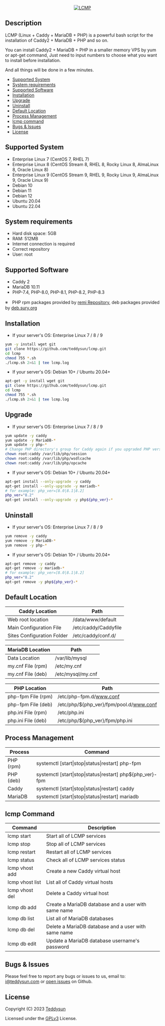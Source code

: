 <div align="center">
    <a href="https://teddysun.com/700.html" target="_blank">
        <img alt="LCMP" src="https://github.com/teddysun/lcmp/raw/master/conf/lcmp.png">
    </a>
</div>

## Description

LCMP (Linux + Caddy + MariaDB + PHP) is a powerful bash script for the installation of Caddy2 + MariaDB + PHP and so on.

You can install Caddy2 + MariaDB + PHP in a smaller memory VPS by yum or apt-get command, Just need to input numbers to choose what you want to install before installation.

And all things will be done in a few minutes.

- [Supported System](#supported-system)
- [System requirements](#system-requirements)
- [Supported Software](#supported-software)
- [Installation](#installation)
- [Upgrade](#upgrade)
- [Uninstall](#uninstall)
- [Default Location](#default-location)
- [Process Management](#process-management)
- [lcmp command](#lcmp-command)
- [Bugs & Issues](#bugs--issues)
- [License](#license)

## Supported System

- Enterprise Linux 7 (CentOS 7, RHEL 7)
- Enterprise Linux 8 (CentOS Stream 8, RHEL 8, Rocky Linux 8, AlmaLinux 8, Oracle Linux 8)
- Enterprise Linux 9 (CentOS Stream 9, RHEL 9, Rocky Linux 9, AlmaLinux 9, Oracle Linux 9)
- Debian 10
- Debian 11
- Debian 12
- Ubuntu 20.04
- Ubuntu 22.04

## System requirements

- Hard disk space: 5GB
- RAM: 512MB
- Internet connection is required
- Correct repository
- User: root

## Supported Software

- Caddy 2
- MariaDB 10.11
- PHP-7.4, PHP-8.0, PHP-8.1, PHP-8.2, PHP-8.3

※　PHP rpm packages provided by [remi Repository](https://rpms.remirepo.net/), deb packages provided by [deb.sury.org](https://deb.sury.org/)

## Installation

- If your server's OS: Enterprise Linux 7 / 8 / 9
```bash
yum -y install wget git
git clone https://github.com/teddysun/lcmp.git
cd lcmp
chmod 755 *.sh
./lcmp.sh 2>&1 | tee lcmp.log
```

- If your server's OS: Debian 10+ / Ubuntu 20.04+
```bash
apt-get -y install wget git
git clone https://github.com/teddysun/lcmp.git
cd lcmp
chmod 755 *.sh
./lcmp.sh 2>&1 | tee lcmp.log
```

## Upgrade

- If your server's OS: Enterprise Linux 7 / 8 / 9
```bash
yum update -y caddy
yum update -y MariaDB-*
yum update -y php-*
# Change PHP directory's group for Caddy again if you upgraded PHP version
chown root:caddy /var/lib/php/session
chown root:caddy /var/lib/php/wsdlcache
chown root:caddy /var/lib/php/opcache
```

- If your server's OS: Debian 10+ / Ubuntu 20.04+
```bash
apt-get install --only-upgrade -y caddy
apt-get install --only-upgrade -y mariadb-*
# for example: php_ver=[8.0|8.1|8.2]
php_ver="8.2"
apt-get install --only-upgrade -y php${php_ver}-*
```

## Uninstall

- If your server's OS: Enterprise Linux 7 / 8 / 9
```bash
yum remove -y caddy
yum remove -y MariaDB-*
yum remove -y php-*
```

- If your server's OS: Debian 10+ / Ubuntu 20.04+
```bash
apt-get remove -y caddy
apt-get remove -y mariadb-*
# for example: php_ver=[8.0|8.1|8.2]
php_ver="8.2"
apt-get remove -y php${php_ver}-*
```

## Default Location

| Caddy Location             | Path                                        |
|----------------------------|---------------------------------------------|
| Web root location          | /data/www/default                           |
| Main Configuration File    | /etc/caddy/Caddyfile                        |
| Sites Configuration Folder | /etc/caddy/conf.d/                          |

| MariaDB Location           | Path                                        |
|----------------------------|---------------------------------------------|
| Data Location              | /var/lib/mysql                              |
| my.cnf File (rpm)          | /etc/my.cnf                                 |
| my.cnf File (deb)          | /etc/mysql/my.cnf                           |

| PHP Location               | Path                                        |
|----------------------------|---------------------------------------------|
| php-fpm File (rpm)         | /etc/php-fpm.d/www.conf                     |
| php-fpm File (deb)         | /etc/php/${php_ver}/fpm/pool.d/www.conf     |
| php.ini File (rpm)         | /etc/php.ini                                |
| php.ini File (deb)         | /etc/php/${php_ver}/fpm/php.ini             |

## Process Management

| Process     | Command                                                    |
|-------------|------------------------------------------------------------|
| PHP (rpm)   | systemctl [start\|stop\|status\|restart] php-fpm           |
| PHP (deb)   | systemctl [start\|stop\|status\|restart] php${php_ver}-fpm |
| Caddy       | systemctl [start\|stop\|status\|restart] caddy             |
| MariaDB     | systemctl [start\|stop\|status\|restart] mariadb           |

## lcmp Command

| Command          | Description                                           |
|------------------|-------------------------------------------------------|
| lcmp start       | Start all of LCMP services                            |
| lcmp stop        | Stop all of LCMP services                             |
| lcmp restart     | Restart all of LCMP services                          |
| lcmp status      | Check all of LCMP services status                     |
| lcmp vhost add   | Create a new Caddy virtual host                       |
| lcmp vhost list  | List all of Caddy virtual hosts                       |
| lcmp vhost del   | Delete a Caddy virtual host                           |
| lcmp db add      | Create a MariaDB database and a user with same name   |
| lcmp db list     | List all of MariaDB databases                         |
| lcmp db del      | Delete a MariaDB database and a user with same name   |
| lcmp db edit     | Update a MariaDB database username's password         |

## Bugs & Issues

Please feel free to report any bugs or issues to us, email to: i@teddysun.com or [open issues](https://github.com/teddysun/lcmp/issues) on Github.


## License

Copyright (C) 2023 [Teddysun](https://teddysun.com/)

Licensed under the [GPLv3](LICENSE) License.
